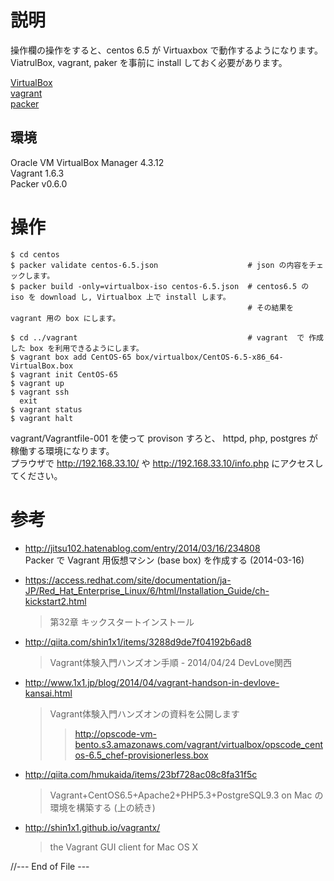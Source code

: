 
# 説明

 操作欄の操作をすると、centos 6.5 が Virtuaxbox で動作するようになります。 
 ViatrulBox, vagrant, paker を事前に install しておく必要があります。  

  [VirtualBox](https://www.virtualbox.org/)  
  [vagrant](http://www.vagrantup.com/)  
  [packer](http://www.packer.io/)  

## 環境

  Oracle VM VirtualBox Manager 4.3.12  
  Vagrant 1.6.3  
  Packer v0.6.0  

# 操作

    $ cd centos
    $ packer validate centos-6.5.json                    # json の内容をチェックします。
    $ packer build -only=virtualbox-iso centos-6.5.json  # centos6.5 の iso を download し, Virtualbox 上で install します。
	                                                     # その結果を vagrant 用の box にします。
      
    $ cd ../vagrant                                      # vagrant  で 作成した box を利用できるようにします。
	$ vagrant box add CentOS-65 box/virtualbox/CentOS-6.5-x86_64-VirtualBox.box
 	$ vagrant init CentOS-65
	$ vagrant up
	$ vagrant ssh
	  exit
	$ vagrant status
	$ vagrant halt

vagrant/Vagrantfile-001 を使って provison すろと、 httpd, php, postgres が稼働する環境になります。  
プラウザで  http://192.168.33.10/ や http://192.168.33.10/info.php にアクセスしてください。  

# 参考
- http://jitsu102.hatenablog.com/entry/2014/03/16/234808  
  Packer で Vagrant 用仮想マシン (base box) を作成する (2014-03-16)  

- https://access.redhat.com/site/documentation/ja-JP/Red_Hat_Enterprise_Linux/6/html/Installation_Guide/ch-kickstart2.html  
  > 第32章 キックスタートインストール  

- http://qiita.com/shin1x1/items/3288d9de7f04192b6ad8  
  > Vagrant体験入門ハンズオン手順 - 2014/04/24 DevLove関西  

- http://www.1x1.jp/blog/2014/04/vagrant-handson-in-devlove-kansai.html  
  > Vagrant体験入門ハンズオンの資料を公開します  
  >>   http://opscode-vm-bento.s3.amazonaws.com/vagrant/virtualbox/opscode_centos-6.5_chef-provisionerless.box  

- http://qiita.com/hmukaida/items/23bf728ac08c8fa31f5c  
  > Vagrant+CentOS6.5+Apache2+PHP5.3+PostgreSQL9.3 on Mac の環境を構築する (上の続き)  

- http://shin1x1.github.io/vagrantx/  
  > the Vagrant GUI client for Mac OS X  
  
//--- End of File ---
